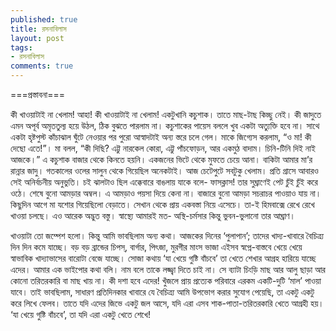```yaml
---
published: true
title: রসনাবিলাস
layout: post
tags:
- রসনাবিলাস
comments: true
---
```

===প্রস্তাবনা===

কী খাওয়াটাই না খেলাম! আহা! কী খাওয়াটাই না খেলাম! একটুখানি কচুশাক। তাতে মাছ-টাছ কিচ্ছু নেই। কী জাদুতে এমন অপূর্ব অমৃততুল্য হয়ে উঠল, ঠিক বুঝতে পারলাম না। কচুশাকের পায়েস বললে খুব একটা অত্যুক্তি হবে না। সাথে একটা হৃষ্টপুস্ট কাঁচাঝাল ঘুঁটে নেওয়ার পর পুরো আস্বাদটাই অন্য স্তরে চলে গেল। মাকে জিগ্যেস করলাম, “ও মা! কী দেছো এতে!”। মা বলল, “কী দিছি? এট্টু নারকেল কোরা, এট্টু পাঁচফোড়ন, আর একমুঠ বাদাম। চিনি-টিনি দিই নাই আজকে।” এ কচুশাক বাজার থেকে কিনতে হয়নি। একজনের ভিটে থেকে মুফতে চেয়ে আনা। বাকিটা আমার মা’র রান্নার জাদু। গতকালের ওলের সালুন থেকে গিয়েছিল অনেকটাই। আজ চেটেপুটে সবটুকু খেলাম। প্রতি গ্রাসে আবারও সেই অনির্বচনীয় অনুভুতি। চই ঝালটাও ছিল এক্কেবারে বাঙলায় যাকে বলে- ফাসক্লাস! তার সুঘ্রাণেই পেট চুঁই চুঁই করে ওঠে। শেষে বুনো আমড়ার অম্বল। এ আমড়াও পয়সা দিয়ে কেনা না। বাজারে বুনো আমড়া সচরাচর পাওয়াও যায় না। কিছুদিন আগে মা যশোর গিয়েছিলো বেড়াতে। সেখান থেকে প্রায় একবস্তা নিয়ে এসেচে। তা-ই হিমবাক্সে রেখে রেখে খাওয়া চলছে। এও আরেক অদ্ভুত বস্তু। স্বাস্থ্যে আমারই মত- অস্থি-চর্মসার কিন্তু ভুবন-ভুলানো তার আঘ্রাণ।

খাওয়াটা তো জম্পেশ হলো। কিন্তু আমি ভাবছিলাম অন্য কথা। আজকের দিনের ‘পুলাপান’; তাদের খাদ্য-খাবারে বৈচিত্র্য দিন দিন কমে যাচ্ছে। বড় বড় ব্রান্ডের চিপস্, বার্গার, পিৎজা, মুরগীর মাংস ভাজা এইসব স্বপ্নে-বাস্তবে খেয়ে খেয়ে স্বাভাবিক খাদ্যাভাসের বারোটা বেজে যাচ্ছে। সোজা কথায় ‘যা খেয়ে গুষ্টি বাঁচবে’ তা খেতে শেখার আগ্রহ হারিয়ে যাচ্ছে এদের। আমার এক ভাইপোর কথা বলি। নাম বলে তাকে লজ্জ্বা দিতে চাই না। সে ব্যাটা চিংড়ি মাছ আর আলু ছাড়া আর কোনো তরিতরকারি বা মাছ খায় না। কী দশা হবে এদের! খুঁজলে প্রায় প্রত্যেক পরিবারে এরকম একটি-দুটি ‘মাল’ পাওয়া যাবে। তাই ভাবছিলাম, সাধারণ প্রতিদিনকার খাবারে যে বৈচিত্র্য আমি উপভোগ করার সুযোগ পেয়েছি, তা একটু একটু করে লিখে ফেলব। তাতে যদি এদের জিভে একটু জল আসে, যদি এরা এসব শাক-পাতা-তরিতরকারি খেতে আগ্রহী হয়। ‘যা খেয়ে গুষ্টি বাঁচবে’, তা যদি এরা একটু খেতে শেখে!
